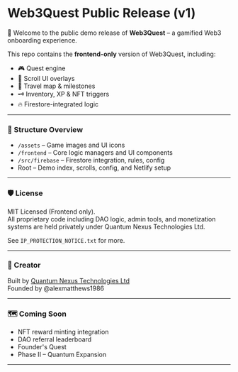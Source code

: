 # Web3Quest Public Release (v1)

🚀 Welcome to the public demo release of **Web3Quest** – a gamified Web3 onboarding experience.

This repo contains the **frontend-only** version of Web3Quest, including:
- 🎮 Quest engine
- 📜 Scroll UI overlays
- 🧭 Travel map & milestones
- 🗝️ Inventory, XP & NFT triggers
- 🔥 Firestore-integrated logic

---

### 📂 Structure Overview

- `/assets` – Game images and UI icons
- `/frontend` – Core logic managers and UI components
- `/src/firebase` – Firestore integration, rules, config
- Root – Demo index, scrolls, config, and Netlify setup

---

### 🛡 License

MIT Licensed (Frontend only).  
All proprietary code including DAO logic, admin tools, and monetization systems are held privately under Quantum Nexus Technologies Ltd.

See `IP_PROTECTION_NOTICE.txt` for more.

---

### 🧠 Creator

Built by [Quantum Nexus Technologies Ltd](https://quantumnexus.io)  
Founded by @alexmatthews1986

---

### 🗺️ Coming Soon

- NFT reward minting integration  
- DAO referral leaderboard  
- Founder's Quest  
- Phase II – Quantum Expansion

---

